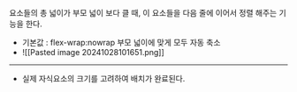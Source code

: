 
요소들의 총 넓이가 부모 넓이 보다 클 때, 이 요소들을 다음 줄에 이어서 정렬 해주는 기능을 한다.

- 기본값 : flex-wrap:nowrap 부모 넓이에 맞게 모두 자동 축소
- ![[Pasted image 20241028101651.png]]


---

- 실제 자식요소의 크기를 고려하여 배치가 완료된다.